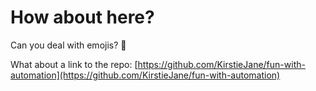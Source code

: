 # How about here?

Can you deal with emojis? 🌺

What about a link to the repo: [https://github.com/KirstieJane/fun-with-automation](https://github.com/KirstieJane/fun-with-automation)
